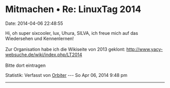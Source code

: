 Mitmachen • Re: LinuxTag 2014
=============================

Date: 2014-04-06 22:48:55

Hi, oh super sixcooler, lux, Uhura, SILVA, ich freue mich auf das
Wiedersehen und Kennenlernen!\
\
Zur Organisation habe ich die Wikiseite von 2013 geklont:
<http://www.yacy-websuche.de/wiki/index.php/LT2014>\
\
Bitte dort eintragen

Statistik: Verfasst von
[Orbiter](http://forum.yacy-websuche.de/memberlist.php?mode=viewprofile&u=2)
--- So Apr 06, 2014 9:48 pm

------------------------------------------------------------------------
